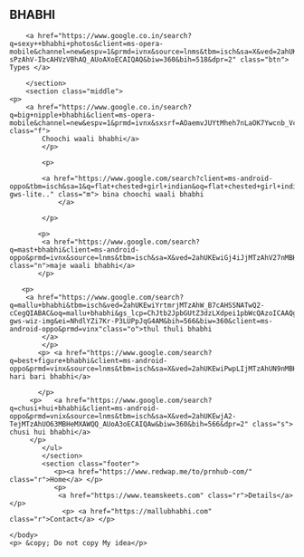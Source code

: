 <!DOCTYPE html>
<link rel="stylesheet" type="text/css" href="https://github.com/shivam2271/coursera-test/css/support.css">
<html>
    <head>
<title>bhabhi ki jai</title>
    </head>
    <body> <section class="header">
        <h1>BHABHI</h2>
        
        <a href="https://www.google.co.in/search?q=sexy++bhabhi+photos&client=ms-opera-mobile&channel=new&espv=1&prmd=ivnx&source=lnms&tbm=isch&sa=X&ved=2ahUKEwjur_Wx-sPzAhV-IbcAHVzVBhAQ_AUoAXoECAIQAQ&biw=360&bih=518&dpr=2" class="btn"> Types </a>
        
        </section>
        <section class="middle">
    <p>
        <a href="https://www.google.co.in/search?q=big+nipple+bhabhi&client=ms-opera-mobile&channel=new&espv=1&prmd=ivnx&sxsrf=AOaemvJUYtMheh7nLaOK7Ywcnb_VckYW4A:1634015793243&source=lnms&tbm=isch&sa=X&ved=2ahUKEwjWz6aXj8TzAhWz7HMBHV6lDUwQ_AUoAXoECAIQAQ&biw=360&bih=518&dpr=2" class="f">
            Choochi waali bhabhi</a> 
            </p>
            
            <p>
                
            <a href="https://www.google.com/search?client=ms-android-oppo&tbm=isch&sa=1&q=flat+chested+girl+indian&oq=flat+chested+girl+indian&aqs=mobile-gws-lite.." class="m"> bina choochi waali bhabhi
                </a>
                
            </p>
            
           <p>
            <a href="https://www.google.com/search?q=mast+bhabhi&client=ms-android-oppo&prmd=ivnx&source=lnms&tbm=isch&sa=X&ved=2ahUKEwiGj4iJjMTzAhV27nMBHejFB4IQ_AUoAXoECAIQAQ&biw=360&bih=566&dpr=2" class="n">maje waali bhabhi</a>
           </p>
           
       <p>    
        <a href="https://www.google.com/search?q=mallu+bhabhi&tbm=isch&ved=2ahUKEwiYrtmrjMTzAhW_B7cAHSSNATwQ2-cCegQIABAC&oq=mallu+bhabhi&gs_lcp=ChJtb2JpbGUtZ3dzLXdpei1pbWcQAzoICAAQgAQQsQM6BQgAEIAEOgYIABAHEB5QlydYlT5grkBoAHAAeACAAcgCiAGtFpIBBjItMTAuMZgBAKABAcABAQ&sclient=mobile-gws-wiz-img&ei=NhdlYZi7Kr-P3LUPpJqG4AM&bih=566&biw=360&client=ms-android-oppo&prmd=vinx"class="o">thul thuli bhabhi
            </a> 
            </p>
           <p> <a href="https://www.google.com/search?q=best+figure+bhabhi&client=ms-android-oppo&prmd=vinx&source=lnms&tbm=isch&sa=X&ved=2ahUKEwiPwpLIjMTzAhUN9nMBHY6FBgUQ_AUoAnoECAIQAg&biw=360&bih=566&dpr=2"class="q"> hari bari bhabhi</a>
               
           </p>
         <p>   <a href="https://www.google.com/search?q=chusi+hui+bhabhi&client=ms-android-oppo&prmd=vnix&source=lnms&tbm=isch&sa=X&ved=2ahUKEwjA2-TejMTzAhUO63MBHeMXAWQQ_AUoA3oECAIQAw&biw=360&bih=566&dpr=2" class="s">  chusi hui bhabhi</a>
         </p>
            </ul>
            </section>
            <section class="footer">
               <p><a href="https://www.redwap.me/to/prnhub-com/" class="r">Home</a> </p>
               <p>
                <a href="https://www.teamskeets.com" class="r">Details</a></p>
                 <p> <a href="https://mallubhabhi.com" class="r">Contact</a> </p>
        
    </body>
    <p> &copy; Do not copy My idea</p>
</html>
